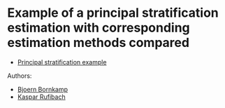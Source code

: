 # Example of a principal stratification estimation with corresponding estimation methods compared

* [Principal stratification example](princ_strat_example.html)

Authors: 

* [Bjoern Bornkamp](mailto:bjoern.bornkamp@novartis.com)
* [Kaspar Rufibach](mailto:kaspar.rufibach@roche.com)

